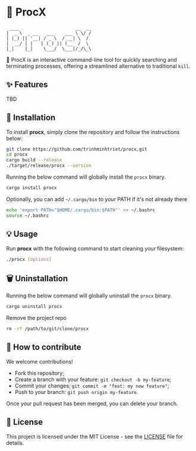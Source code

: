 # 🧹 ProcX

```text
 ____                     __  __
|  _ \  _ __   ___    ___ \ \/ /
| |_) || '__| / _ \  / __| \  / 
|  __/ | |   | (_) || (__  /  \ 
|_|    |_|    \___/  \___|/_/\_\

```

🧹 ProcX is an interactive command-line tool for quickly searching and terminating processes, offering a streamlined alternative to traditional `kill`.

## ✨ Features
TBD


## 🚀 Installation

To install **procx**, simply clone the repository and follow the instructions below:

```bash
git clone https://github.com/trinhminhtriet/procx.git
cd procx
cargo build --release
./target/release/procx --version
```

Running the below command will globally install the `procx` binary.

```bash
cargo install procx
```

Optionally, you can add `~/.cargo/bin` to your PATH if it's not already there

```bash
echo 'export PATH="$HOME/.cargo/bin:$PATH"' >> ~/.bashrc
source ~/.bashrc
```

## 💡 Usage

Run **procx** with the following command to start cleaning your filesystem:

```sh
./procx [options]

```

## 🗑️ Uninstallation

Running the below command will globally uninstall the `procx` binary.

```bash
cargo uninstall procx
```

Remove the project repo

```bash
rm -rf /path/to/git/clone/procx
```

## 🤝 How to contribute

We welcome contributions!

- Fork this repository;
- Create a branch with your feature: `git checkout -b my-feature`;
- Commit your changes: `git commit -m "feat: my new feature"`;
- Push to your branch: `git push origin my-feature`.

Once your pull request has been merged, you can delete your branch.

## 📝 License

This project is licensed under the MIT License - see the [LICENSE](LICENSE) file for details.
